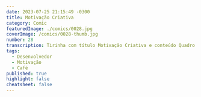 ```yaml
---
date: 2023-07-25 21:15:49 -0300
title: Motivação Criativa
category: Comic
featuredImage: ./comics/0028.jpg
coverImage: /comics/0028-thumb.jpg
number: 28
transcription: Tirinha com título Motivação Criativa e conteúdo Quadro 1. Rafiq fala "Aqui está uma xícara de café especialmente para você!" . Quadro 2. Sophie fala "Você é muito gentil... mas por que você trouxe uma xícara de café?" . Quadro 3. Rafiq fala "Dizem que o desenvolvimento é movido a café! E eu preciso dessa entrega para hoje." .
tags:
  - Desenvolvedor
  - Motivação
  - Café
published: true
highlight: false
cheatsheet: false
---
```

